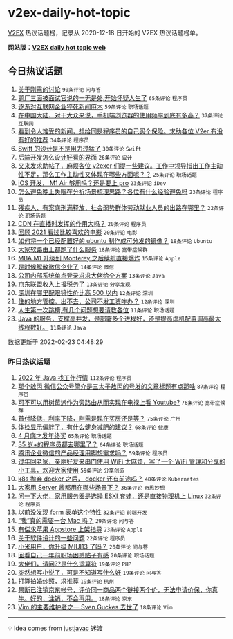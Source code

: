 # v2ex-daily-hot-topic

[V2EX](https://www.v2ex.com/) 热议话题榜，记录从 2020-12-18 日开始的 V2EX 热议话题榜单。

**网站版：[V2EX daily hot topic web](https://boojack.github.io/v2ex-daily-hot-topic-web/)**

## 今日热议话题

<!-- TODAY BEGIN -->

1. [关于刚需的讨论](https://www.v2ex.com/t/835811) `90条评论` `问与答`
1. [鹅厂三面被面试官说的一无是处,开始怀疑人生了](https://www.v2ex.com/t/835831) `65条评论` `程序员`
1. [逐渐对互联网企业猝死新闻麻木](https://www.v2ex.com/t/835841) `59条评论` `职场话题`
1. [在中国大陆，对于大众来说，手机端浏览器的使用频率到底有多高？](https://www.v2ex.com/t/835815) `37条评论` `互联网`
1. [看到令人难受的新闻，想给同是程序员的自己买个保险。求助各位 V2er 有没有好的推荐](https://www.v2ex.com/t/835829) `34条评论` `程序员`
1. [Swift 的设计是不是用力过猛了](https://www.v2ex.com/t/835867) `30条评论` `Swift`
1. [后端开发怎么设计好看的界面](https://www.v2ex.com/t/835842) `26条评论` `设计`
1. [又来发求助帖了，麻烦各位 v2exer 们提一些建议。工作中领导指出工作主动性不足，那么工作主动性又体现在哪些方面呢？？](https://www.v2ex.com/t/835840) `25条评论` `职场话题`
1. [iOS 开发， M1 Air 够用吗？还是要上 pro](https://www.v2ex.com/t/835859) `23条评论` `iDev`
1. [怎么避免晚上失眠在分析场景梳理思路？各位有什么经验避免吗](https://www.v2ex.com/t/835833) `23条评论` `程序员`
1. [残疾人、有案底刑满释放，社会弱势群体劳动就业人员的出路在哪里？](https://www.v2ex.com/t/835822) `22条评论` `职场话题`
1. [CDN 在直播时发挥的作用大吗？](https://www.v2ex.com/t/835861) `20条评论` `程序员`
1. [回顾 2021 看过比较喜欢的电影](https://www.v2ex.com/t/835820) `20条评论` `电影`
1. [如何将一个已经配置好的 ubuntu 制作成可分发的镜像？](https://www.v2ex.com/t/835828) `18条评论` `Ubuntu`
1. [大家软路由上都跑了什么服务](https://www.v2ex.com/t/835824) `18条评论` `宽带症候群`
1. [MBA M1 升级到 Monterey 之后续航直接爆炸](https://www.v2ex.com/t/835844) `15条评论` `Apple`
1. [是时候解散微信企业了](https://www.v2ex.com/t/835845) `14条评论` `微信`
1. [公司内部系统单点登录求求大佬给个方案](https://www.v2ex.com/t/835870) `13条评论` `Java`
1. [京东联盟收入上报税务了](https://www.v2ex.com/t/835838) `13条评论` `分享发现`
1. [深圳在哪里配眼镜性价比高 500 以内](https://www.v2ex.com/t/835853) `12条评论` `深圳`
1. [住的地方管控，出不去，公司不发工资咋办？](https://www.v2ex.com/t/835836) `12条评论` `深圳`
1. [人生第一次跳槽,有几个问题想要请教各位](https://www.v2ex.com/t/835851) `11条评论` `职场话题`
1. [Java 的服务，支撑高并发，是部署多个进程好，还是提高虚机配置调高最大线程数好。](https://www.v2ex.com/t/835819) `11条评论` `Java`

数据更新于 2022-02-23 04:48:29

<!-- TODAY END -->

### 昨日热议话题

<!-- YESTERDAY BEGIN -->

1. [2022 年 Java 找工作行情](https://www.v2ex.com/t/835637) `112条评论` `程序员`
1. [那个敖丙 微信公众号简介是三太子敖丙的号发的文章标题有点那啥](https://www.v2ex.com/t/835651) `87条评论` `程序员`
1. [可不可以用树莓派作为旁路由从而实现在电视上看 Youtube?](https://www.v2ex.com/t/835585) `76条评论` `宽带症候群`
1. [首付降低，利率下降，刚需是现在买房还是等？](https://www.v2ex.com/t/835597) `75条评论` `广州`
1. [体检显示偏胖了，有什么健身减肥的建议？](https://www.v2ex.com/t/835579) `68条评论` `健康`
1. [4 月底才发年终奖](https://www.v2ex.com/t/835572) `65条评论` `职场话题`
1. [35 岁+的程序员都去哪里了？](https://www.v2ex.com/t/835685) `64条评论` `职场话题`
1. [腾讯企业微信的产品经理用脚想需求吗？](https://www.v2ex.com/t/835641) `59条评论` `程序员`
1. [过年回老家，亲朋好友来串门使用 WiFi 太麻烦，写了一个 WiFi 管理和分享的小工具，欢迎大家使用](https://www.v2ex.com/t/835565) `59条评论` `分享创造`
1. [k8s 抛弃 docker 之后， docker 还有前途吗？](https://www.v2ex.com/t/835619) `48条评论` `Kubernetes`
1. [大家用 Server 酱都用在哪些场景下？](https://www.v2ex.com/t/835547) `36条评论` `奇思妙想`
1. [问一下大佬，家用服务器是选择 ESXI 套娃，还是直接物理机上 Linux](https://www.v2ex.com/t/835688) `32条评论` `程序员`
1. [以前没发现 form 表单这个特性](https://www.v2ex.com/t/835643) `32条评论` `前端开发`
1. [“我”真的需要一台 Mac 吗？](https://www.v2ex.com/t/835771) `29条评论` `问与答`
1. [有偿求苹果 Appstore 上架指导](https://www.v2ex.com/t/835717) `23条评论` `Apple`
1. [关于软件设计的一些问题](https://www.v2ex.com/t/835769) `22条评论` `程序员`
1. [小米用户，你升级 MIUI13 了吗？](https://www.v2ex.com/t/835714) `20条评论` `问与答`
1. [回看自己一年前职场困惑贴子有感](https://www.v2ex.com/t/835553) `20条评论` `职场话题`
1. [大佬们，请问??是什么运算符](https://www.v2ex.com/t/835766) `19条评论` `PHP`
1. [突然想写小说了，可是不知道写什么好](https://www.v2ex.com/t/835750) `19条评论` `问与答`
1. [打算拍婚纱照，求推荐](https://www.v2ex.com/t/835642) `19条评论` `杭州`
1. [果断已注销京东帐号，评价同一商品两个链接两个价，无法申请价保，你真牛。好的，注销，不会再用。](https://www.v2ex.com/t/835768) `18条评论` `京东`
1. [Vim 的主要维护者之一 Sven Guckes 去世了](https://www.v2ex.com/t/835762) `18条评论` `Vim`

<!-- YESTERDAY END -->

---

💡 Idea comes from [justjavac 迷渡](https://github.com/justjavac/)
